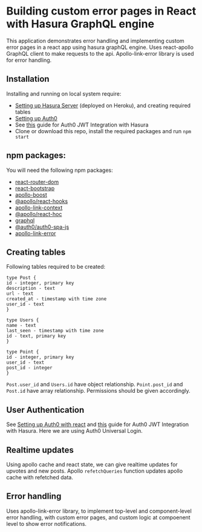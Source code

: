# Building custom error pages in React with Hasura GraphQL engine

This application demonstrates error handling and implementing custom error pages in a react app using hasura graphQL engine. Uses react-apollo GraphQL client to make requests to the api. Apollo-link-error library is used for error handling.

## Installation

Installing and running on local system require:
* [Setting up Hasura Server](https://docs.hasura.io/1.0/graphql/manual/getting-started/heroku-simple.html) (deployed on Heroku), and creating required tables
* [Setting up Auth0](https://auth0.com/docs/quickstart/spa/react/01-login#configure-auth0)
* See [this](https://docs.hasura.io/1.0/graphql/manual/guides/integrations/auth0-jwt.html) guide for Auth0 JWT Integration with Hasura
* Clone or download this repo, install the required packages and run `npm start`

## npm packages:

You will need the following npm packages:
* [react-router-dom](https://www.npmjs.com/package/react-router-dom)
* [react-bootstrap](https://www.npmjs.com/package/react-bootstrap)
* [apollo-boost](https://www.npmjs.com/package/apollo-boost)
* [@apollo/react-hooks](https://www.npmjs.com/package/@apollo/react-hooks)
* [apollo-link-context](https://www.npmjs.com/package/apollo-link-context)
* [@apollo/react-hoc](https://www.npmjs.com/package/@apollo/react-hoc)
* [graphql](https://www.npmjs.com/package/graphql)
* [@auth0/auth0-spa-js](https://www.npmjs.com/package/@auth0/auth0-spa-js)
* [apollo-link-error](https://www.npmjs.com/package/apollo-link-error)


## Creating tables 

Following tables required to be created:
```
type Post {
id - integer, primary key
description - text
url - text
created_at - timestamp with time zone
user_id - text
}

type Users {
name - text 
last_seen - timestamp with time zone
id - text, primary key
}

type Point {
id - integer, primary key
user_id - text
post_id - integer
}
```
`Post.user_id` and `Users.id` have object relationship. `Point.post_id` and `Post.id` have array relationship. Permissions should be given accordingly.

## User Authentication

See [Setting up Auth0 with react](https://auth0.com/docs/quickstart/spa/react/01-login#configure-auth0) and [this](https://docs.hasura.io/1.0/graphql/manual/guides/integrations/auth0-jwt.html) guide for Auth0 JWT Integration with Hasura. Here we are using Auth0 Universal Login.

## Realtime updates

Using apollo cache and react state, we can give realtime updates for upvotes and new posts. Apollo `refetchQueries` function updates apollo cache with refetched data.

## Error handling

Uses apollo-link-error library, to implement top-level and component-level error handling, with custom error pages, and custom logic at compoenent level to show error notifications.
